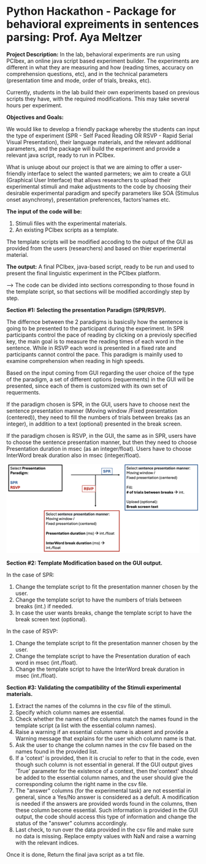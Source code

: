 # **Python Hackathon - Package for behavioral expreiments in sentences parsing: Prof. Aya Meltzer**

**Project Description:**
In the lab, behavioral experiments are run using PCIbex, an online java script based
experiment builder. The experiments are different in what they are measuring and how
(reading times, accuracy on comprehension questions, etc), and in the technical parameters (presentation time and mode, order of trials, breaks, etc).

Currently, students in the lab build their own experiments based on previous scripts they have, with the required modifications. This may take several hours per experiment.

**Objectives and Goals:**

We would like to develop a friendly package whereby the students can input the type of
experiment (SPR - Self Paced Reading OR RSVP - Rapid Serial Visual Presentation), their language materials, and the relevant additional parameters, and the package will build the experiment and provide a relevant java script, ready to run in PCIbex.

What is uniuqe about our project is that we are aiming to offer a user-friendly interface to select the wanted parmeters; we aim to create a GUI (Graphical User Interface) that allows researchers to upload their experimental stimuli and make adjustments to the code by choosing their desirable experimental paradigm and specify parameters like SOA (Stimulus onset asynchrony), presentation preferences, factors’names etc.

**The input of the code will be:** 
1) Stimuli files with the experimental materials. 
2) An existing PCIbex scripts as a template.

The template scripts will be modified accoding to the output of the GUI as provided from the users (researchers) and based on thier experimental material. 

**The output:** 
A final PCIbex, java-based script, ready to be run and used to present the final linguistic experiment in the PCIbex platform.

--> The code can be divided into sections corresponding to those found in the template script, so that sections will be modified accordingly step by step. 

**Section #1: Selecting the presentation Paradigm (SPR/RSVP).**

The differnce between the 2 paradigms is basicslly how  the sentence is going to be presented to the participant during the experiment. In SPR participants control the pace of reading by clicking on a previosly specified key, the main goal is to measure the reading times of each word in the sentence. While in RSVP each word is presented in a fixed rate and participants cannot control the pace. This paradigm is mainlly used to examine comprehension when reading in high speeds. 

Based on the input coming from GUI regarding the user choice of the type of the paradigm, a set of different options (requerments) in the GUI will be presented, since each of them is customized with its own set of requerments.

If the paradigm chosen is SPR, in the GUI, users have to choose next the sentence presentation manner (Moving window /Fixed presentation (centered)), they need to fill the numbers of trials between breaks (as an integer), in addition to a text (optional) presented in the break screen. 

If the paradigm chosen is RSVP, in the GUI, the same as in SPR, users have to choose  the sentence presentation manner, but then they need to choose Presentation duration in msec (as an integer/float). Users have to choose InterWord break duration also in msec (integer/float). 

![Flow Chart of the GUI](https://github.com/chenlrv/pcibex-experiment-script-generator/blob/sina/flow%20chart%20GUI.png?raw=true)

**Section #2: Template Modification based on the GUI output.**

In the case of SPR: 
1) Change the template script to fit the presentation manner chosen by the user.
2) Change the template script to have the numbers of trials between breaks (int.) if needed.
3) In case the user wants breaks, change the template script to have the break screen text (optional). 
 
In the case of RSVP:
1) Change the template script to fit the presentation manner chosen by the user.
2) Change the template script to have the Presentation duration of each word in msec (int./float). 
3) Change the template script to have the InterWord break duration in msec (int./float).

**Section #3: Validating the compatibility of the Stimuli experimental materials.**

1) Extract the names of the columns in the csv file of the stimuli. 
2) Specify which column names are essential.  
2) Check whether the names of the columns match the names found in the template script (a list with the essential column names). 
4) Raise a warning if an essential column name is absent and provide a Warning message that explains for the user which column name is that. 
5) Ask the user to change the column names in the csv file based on the names found in the provided list.
6) If a 'cotext' is provided, then it is crucial to refer to that in the code, even though such column is not essential in general. If the GUI output gives 'True' parameter for the existence of a context, then the'context' should be added to the essential column names, and the user should give the corresponding column the right name in the csv file. 
7) The "answer" columns (for the experimental task) are not essential in general, since a Yes/No answer is considered as a defult. A modification is needed if the answers are provided words found in the columns, then these column become essential. Such information is provided in the GUI output, the code should access this type of information and change the status of the "answer" columns accordingly.
8) Last check, to run over the data provided in the csv file and make sure no data is missing. Replace empty values with NaN and raise a warning with the relevant indices. 

Once it is done, Return the final java script as a txt file. 











